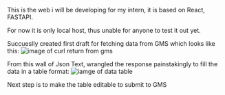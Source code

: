 This is the web i will be developing for my intern, it is based on React, FASTAPI.

For now it is only local host, thus unable for anyone to test it out yet.

Succueslly created first draft for fetching data from GMS which looks like this:
![image of curl return from gms](https://user-images.githubusercontent.com/60865228/125982874-e44121ee-d17f-47be-ba17-d0cf20a526a6.png)

From this wall of Json Text, wrangled the response painstakingly to fill the data in a table format:
![iamge of data table](https://user-images.githubusercontent.com/60865228/125983337-52469335-e47a-4c45-b24c-8088159ba524.png)

Next step is to make the table editable to submit to GMS